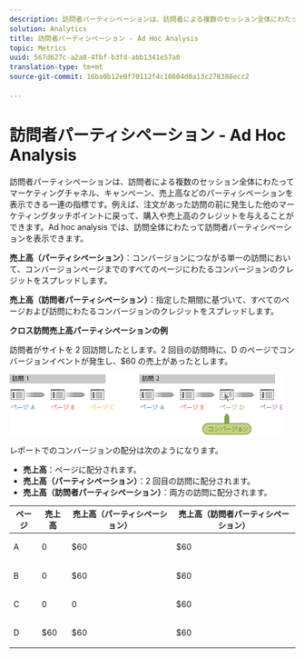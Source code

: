 ```yaml
---
description: 訪問者パーティシペーションは、訪問者による複数のセッション全体にわたってマーケティングチャネル、キャンペーン、売上高などのパーティシペーションを表示できる一連の指標です。例えば、注文があった訪問の前に発生した他のマーケティングタッチポイントに戻って、購入や売上高のクレジットを与えることができます。Ad hoc analysis では、訪問全体にわたって訪問者パーティシペーションを表示できます。
solution: Analytics
title: 訪問者パーティシペーション - Ad Hoc Analysis
topic: Metrics
uuid: 567d627c-a2a8-4fbf-b3fd-abb1341e57a0
translation-type: tm+mt
source-git-commit: 16ba0b12e0f70112f4c10804d0a13c278388ecc2

---
```



# 訪問者パーティシペーション - Ad Hoc Analysis

訪問者パーティシペーションは、訪問者による複数のセッション全体にわたってマーケティングチャネル、キャンペーン、売上高などのパーティシペーションを表示できる一連の指標です。例えば、注文があった訪問の前に発生した他のマーケティングタッチポイントに戻って、購入や売上高のクレジットを与えることができます。Ad hoc analysis では、訪問全体にわたって訪問者パーティシペーションを表示できます。

**売上高（パーティシペーション）**：コンバージョンにつながる単一の訪問において、コンバージョンページまでのすべてのページにわたるコンバージョンのクレジットをスプレッドします。

**売上高（訪問者パーティシペーション）**：指定した期間に基づいて、すべてのページおよび訪問にわたるコンバージョンのクレジットをスプレッドします。

**クロス訪問売上高パーティシペーションの例**

訪問者がサイトを 2 回訪問したとします。2 回目の訪問時に、D のページでコンバージョンイベントが発生し、$60 の売上があったとします。

![](assets/VisitorPaticipation.png)

レポートでのコンバージョンの配分は次のようになります。

* **売上高**：ページに配分されます。
* **売上高（パーティシペーション）**：2 回目の訪問に配分されます。
* **売上高（訪問者パーティシペーション）**：両方の訪問に配分されます。

<table id="table_91A7244E77854838A8392B49366FB445"> 
 <thead> 
  <tr> 
   <th colname="col1" class="entry"> ページ </th> 
   <th colname="col2" class="entry"> 売上高 </th> 
   <th colname="col3" class="entry"> 売上高（パーティシペーション） </th> 
   <th colname="col4" class="entry"> 売上高（訪問者パーティシペーション） </th> 
  </tr> 
 </thead>
 <tbody> 
  <tr> 
   <td colname="col1"> <p>A </p> </td> 
   <td colname="col2"> <p>0 </p> </td> 
   <td colname="col3"> <p>$60 </p> </td> 
   <td colname="col4"> <p>$60 </p> </td> 
  </tr> 
  <tr> 
   <td colname="col1"> <p>B </p> </td> 
   <td colname="col2"> <p>0 </p> </td> 
   <td colname="col3"> <p>$60 </p> </td> 
   <td colname="col4"> <p>$60 </p> </td> 
  </tr> 
  <tr> 
   <td colname="col1"> <p>C </p> </td> 
   <td colname="col2"> <p>0 </p> </td> 
   <td colname="col3"> <p>0 </p> </td> 
   <td colname="col4"> <p>$60 </p> </td> 
  </tr> 
  <tr> 
   <td colname="col1"> <p>D </p> </td> 
   <td colname="col2"> <p>$60 </p> </td> 
   <td colname="col3"> <p>$60 </p> </td> 
   <td colname="col4"> <p>$60 </p> </td> 
  </tr> 
 </tbody> 
</table>

